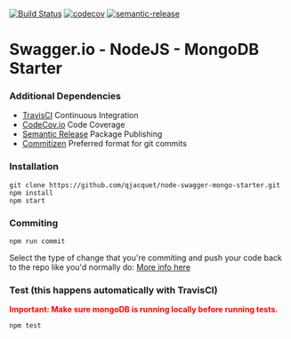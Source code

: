 [![Build Status](https://api.travis-ci.org/qjacquet/node-swagger-mongo-starter.svg?branch=master)](https://travis-ci.org/qjacquet/node-swagger-mongo-starter)
[![codecov](https://codecov.io/gh/qjacquet/node-swagger-mongo-starter/branch/master/graph/badge.svg)](https://codecov.io/gh/qjacquet/node-swagger-mongo-starter)
[![semantic-release](https://img.shields.io/badge/%20%20%F0%9F%93%A6%F0%9F%9A%80-semantic--release-e10079.svg?style=flat-square)](https://github.com/semantic-release/semantic-release)
# Swagger.io - NodeJS - MongoDB Starter 

### Additional Dependencies
* [TravisCI](http://travis-ci.org) Continuous Integration
* [CodeCov.io](http://codecov.io) Code Coverage
* [Semantic Release](https://github.com/semantic-release/semantic-release) Package Publishing
* [Commitizen](https://github.com/commitizen/cz-cli) Preferred format for git commits

### Installation
```
git clone https://github.com/qjacquet/node-swagger-mongo-starter.git
npm install
npm start
```

### Commiting
```
npm run commit
```
Select the type of change that you're commiting and push your code back to the repo like you'd normally do:
[More info here](https://www.npmjs.com/package/commitizen)

### Test (this happens automatically with TravisCI)
<span style="color:red">**Important: Make sure mongoDB is running locally before running tests.**</span>  

```
npm test

```